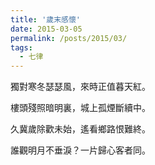 ```yaml
---
title: '歲末感懷'
date: 2015-03-05
permalink: /posts/2015/03/ 
tags:
  - 七律
---
```


 獨對寒冬瑟瑟風，來時正值暮天紅。

樓頭殘照暗明裏，城上孤煙斷續中。

久冀歲除歡未始，遙看鄉路恨難終。

誰觀明月不垂淚？一片歸心客者同。